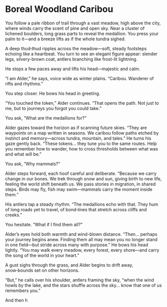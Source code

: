 # Boreal Woodland Caribou

You follow a pale ribbon of trail through a vast meadow, high above the city, where winds carry the scent of pine and open sky. Near a cluster of lichened boulders, long grass parts to reveal the medallion. You press your palm to it—and a breeze lifts as if the whole tundra sighed.

A deep thud‑thud ripples across the meadow—soft, steady footsteps echoing like a heartbeat. You turn to see an elegant figure appear: slender legs, silvery-brown coat, antlers branching like frost-lit lightning.

He stops a few paces away and lifts his head—majestic and calm.

“I am Alder,” he says, voice wide as winter plains. “Caribou. Wanderer of rifts and rhythms.”

You step closer. He bows his head in greeting.

“You touched the token,” Alder continues. “That opens the path. Not just to me, but to journeys you forgot you could take.”

You ask, “What are the medallions for?”

Alder gazes toward the horizon as if scanning future skies. “They are waypoints on a map written in seasons. We caribou follow paths etched by instinct and memory—across tundra, mountain, and tales.” He turns his gaze gently back. “These tokens… they tune you to the same routes. Help you remember how to wander, how to cross thresholds between what was and what will be.”

You ask, “Why mammals?”

Alder steps forward, each hoof careful and deliberate. “Because we carry change in our bones. We trek through snow and sun, giving birth to new life, feeling the world shift beneath us. We pass stories in migration, in shared steps. Birds may fly, fish may swim—mammals carry the moment inside them.”

His antlers tap a steady rhythm. “The medallions echo with that. They hum of long roads yet to travel, of bond‑lines that stretch across cliffs and creeks.”

You hesitate. “What if I find them all?”

Alder’s eyes hold both warmth and wind-blown distance. “Then… perhaps your journey begins anew. Finding them all may mean you no longer stand in one field—but stride across many with purpose.” He bows his head lightly. “You may walk every meadow, every forest, every shore—and carry the song of the world in your heart.”

A gust sighs through the grass, and Alder begins to drift away, snow‑bounds set on other horizons.

“But,” he calls over his shoulder, antlers framing the sky, “when the wind howls by the lake, and the stars shuffle across the sky... know that one of us remembers you.”

And then h